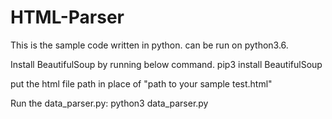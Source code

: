 # HTML-Parser

This is the sample code written in python.
can be run on python3.6.

Install BeautifulSoup by running below command.
pip3 install BeautifulSoup 

put the html file path in place of "path to your sample test.html"

Run the data_parser.py:
python3 data_parser.py
